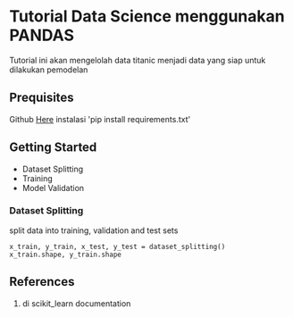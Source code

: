 # Tutorial Data Science menggunakan PANDAS

Tutorial ini akan mengelolah data titanic menjadi data yang siap untuk dilakukan pemodelan

## Prequisites

Github [Here](https://github.com/mpythree)
instalasi 'pip install requirements.txt'

## Getting Started

- Dataset Splitting
- Training
- Model Validation

### Dataset Splitting

split data into training, validation and test sets

``` code
x_train, y_train, x_test, y_test = dataset_splitting()
x_train.shape, y_train.shape
```

## References

1. di scikit_learn documentation